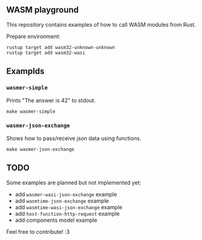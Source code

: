 ## WASM playground

This repository contains examples of how to call WASM modules from Rust.

Prepare environment:

```shell
rustup target add wasm32-unknown-unknown
rustup target add wasm32-wasi
```

## Examplds

### `wasmer-simple`

Prints "The answer is 42" to stdout.

```shell
make wasmer-simple
```

### `wasmer-json-exchange`

Shows how to pass/receive json data using functions.

```shell
make wasmer-json-exchange
```

## TODO

Some examples are planned but not implemented yet:

 - add `wasmer-wasi-json-exchange` example
 - add `wasmtime-json-exchange` example
 - add `wasmtime-wasi-json-exchange` example
 - add `host-function-http-request` example
 - add components model example

Feel free to contribute! :3
